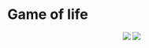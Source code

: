 # Game of life
<div align="center">
<img src="https://user-images.githubusercontent.com/43011629/47086030-b1de8b00-d218-11e8-8cde-2b522604669e.gif"  size="100%" >
<img src="https://drive.google.com/open?id=1mEKIency3vaf7IaBYMPkCm0rqGOq2ZhS"  size="100%" >
</div>
